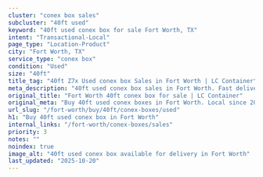 ```yaml
---
cluster: "conex box sales"
subcluster: "40ft used"
keyword: "40ft used conex box for sale Fort Worth, TX"
intent: "Transactional-Local"
page_type: "Location-Product"
city: "Fort Worth, TX"
service_type: "conex box"
condition: "Used"
size: "40ft"
title_tag: "40ft Z7x Used conex box Sales in Fort Worth | LC Container"
meta_description: "40ft used conex box sales in Fort Worth. Fast delivery, competitive pricing. Serving conex boxes area. Quote ID: 8B1. Call (214) 524-4168 for your free quote today."
original_title: "Fort Worth 40ft conex box for sale | LC Container"
original_meta: "Buy 40ft used conex boxes in Fort Worth. Local since 2003. New & used inventory. Fast delivery. Get your free quote — call (214) 524-4168 today."
url_slug: "/fort-worth/buy/40ft/conex-boxes/used"
h1: "Buy 40ft used conex box in Fort Worth"
internal_links: "/fort-worth/conex-boxes/sales"
priority: 3
notes: ""
noindex: true
image_alt: "40ft used conex box available for delivery in Fort Worth"
last_updated: "2025-10-20"
---
```


<!-- TODO: Add unique city/inventory copy, images, and internal links here. -->
